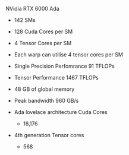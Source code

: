 NVidia RTX 6000 Ada

- 142 SMs
- 128 Cuda Cores per SM
- 4 Tensor Cores per SM
- Each warp can utilise 4 tensor cores per SM

- Single Precision Perfomrance 91 TFLOPs
- Tensor Performance 1467 TFLOPs
- 48 GB of global memory
- Peak bandwidth 960 GB/s
- Ada lovelace architecture Cuda Cores
    - 18,176
- 4th generation Tensor cores
    - 568
